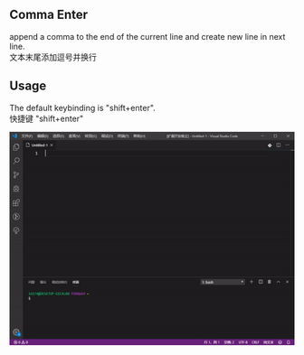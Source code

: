 ## Comma Enter
append a comma to the end of the current line and create new line in next line.  
文本末尾添加逗号并换行

## Usage
The default keybinding is "shift+enter".  
快捷键 "shift+enter"

![image](./images/guide.gif)